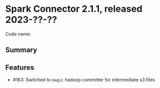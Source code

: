 # Spark Connector 2.1.1, released 2023-??-??

Code name:

## Summary

## Features

* #163: Switched to `magic` hadoop committer for intermediate s3 files
